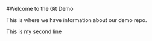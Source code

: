 #Welcome to the Git Demo

This is where we have information about our demo repo.

This is my second line

